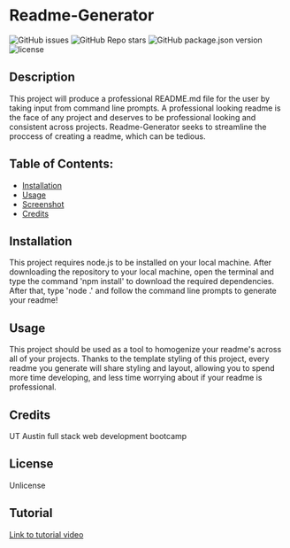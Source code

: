 
# Readme-Generator

![GitHub issues](https://img.shields.io/github/issues/CaseyDeriso/Readme-Generator) ![GitHub Repo stars](https://img.shields.io/github/stars/CaseyDeriso/Readme-Generator?style=social) ![GitHub package.json version](https://img.shields.io/github/package-json/v/CaseyDeriso/Readme-Generator) ![license](https://img.shields.io/github/license/CaseyDeriso/Readme-Generator)

## Description

This project will produce a professional README.md file for the user by taking input from command line prompts. A professional looking readme is the face of any project and deserves to be professional looking and consistent across projects. Readme-Generator seeks to streamline the proccess of creating a readme, which can be tedious. 

## Table of Contents:
* [Installation](#installation)
* [Usage](#usage)
* [Screenshot](#screenshot)
* [Credits](#credits)


## Installation 

This project requires node.js to be installed on your local machine. After downloading the repository to your local machine, open the terminal and type the command 'npm install' to download the required dependencies. After that, type 'node .' and follow the command line prompts to generate your readme!

## Usage 

This project should be used as a tool to homogenize your readme's across all of your projects. Thanks to the template styling of this project, every readme you generate will share styling and layout, allowing you to spend more time developing, and less time worrying about if your readme is professional.    

## Credits

UT Austin full stack web development bootcamp

## License 

Unlicense

## Tutorial

[Link to tutorial video](https://www.youtube.com/watch?v=_Mbjo42o7EU&feature=youtu.be)
